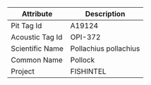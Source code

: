 | Attribute  | Description |
| ------------- | ------------- |
| Pit Tag Id | A19124 |
| Acoustic Tag Id | OPI-372 |
| Scientific Name | Pollachius pollachius |
| Common Name | Pollock |
| Project | FISHINTEL |